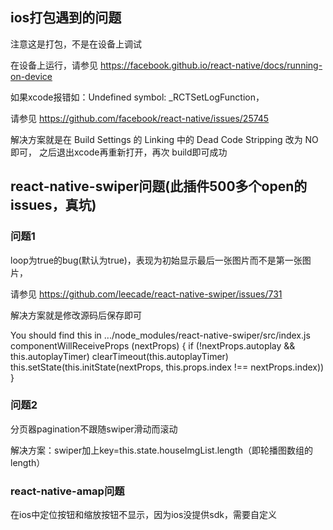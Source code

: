 ## ios打包遇到的问题
注意这是打包，不是在设备上调试

在设备上运行，请参见 https://facebook.github.io/react-native/docs/running-on-device

如果xcode报错如：Undefined symbol: _RCTSetLogFunction，

请参见 https://github.com/facebook/react-native/issues/25745

解决方案就是在 Build Settings 的 Linking 中的 Dead Code Stripping 改为 NO即可，
之后退出xcode再重新打开，再次 build即可成功

## react-native-swiper问题(此插件500多个open的issues，真坑)
### 问题1
loop为true的bug(默认为true)，表现为初始显示最后一张图片而不是第一张图片，

请参见 https://github.com/leecade/react-native-swiper/issues/731

解决方案就是修改源码后保存即可

You should find this in .../node_modules/react-native-swiper/src/index.js
componentWillReceiveProps (nextProps) {
    if (!nextProps.autoplay && this.autoplayTimer) clearTimeout(this.autoplayTimer)
    this.setState(this.initState(nextProps, this.props.index !== nextProps.index))
}

### 问题2

分页器pagination不跟随swiper滑动而滚动

解决方案：swiper加上key=this.state.houseImgList.length（即轮播图数组的length）

### react-native-amap问题

在ios中定位按钮和缩放按钮不显示，因为ios没提供sdk，需要自定义
